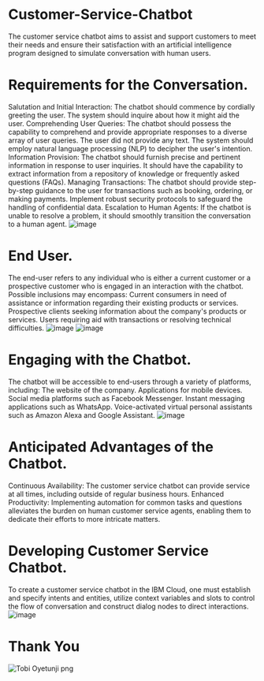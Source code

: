 # Customer-Service-Chatbot
The customer service chatbot aims to assist and support customers to meet their needs and ensure their satisfaction with an artificial intelligence program designed to simulate conversation with human users.
# Requirements for the Conversation.
Salutation and Initial Interaction: The chatbot should commence by cordially greeting the user. The system should inquire about how it might aid the user.
Comprehending User Queries: The chatbot should possess the capability to comprehend and provide appropriate responses to a diverse array of user queries. The user did not provide any text. The system should employ natural language processing (NLP) to decipher the user's intention.
Information Provision: The chatbot should furnish precise and pertinent information in response to user inquiries. It should have the capability to extract information from a repository of knowledge or frequently asked questions (FAQs).
Managing Transactions: The chatbot should provide step-by-step guidance to the user for transactions such as booking, ordering, or making payments. Implement robust security protocols to safeguard the handling of confidential data.
Escalation to Human Agents: If the chatbot is unable to resolve a problem, it should smoothly transition the conversation to a human agent.
![image](https://github.com/user-attachments/assets/d1c699d8-e32f-4171-80ad-8d7e0a211951)
# End User.
The end-user refers to any individual who is either a current customer or a prospective customer who is engaged in an interaction with the chatbot. Possible inclusions may encompass:
Current consumers in need of assistance or information regarding their existing products or services. Prospective clients seeking information about the company's products or services. Users requiring aid with transactions or resolving technical difficulties.
![image](https://github.com/user-attachments/assets/367e487c-640a-40d4-90ed-36ecbd4a87b4)
![image](https://github.com/user-attachments/assets/b156baca-93da-41c2-84c9-f7bcedcc683e)
# Engaging with the Chatbot.
The chatbot will be accessible to end-users through a variety of platforms, including:
The website of the company.
Applications for mobile devices.
Social media platforms such as Facebook Messenger.
Instant messaging applications such as WhatsApp.
Voice-activated virtual personal assistants such as Amazon Alexa and Google Assistant.
![image](https://github.com/user-attachments/assets/2da37e61-7add-4bc2-82a8-22f020f0e889)
# Anticipated Advantages of the Chatbot.
Continuous Availability: The customer service chatbot can provide service at all times, including outside of regular business hours.
Enhanced Productivity: Implementing automation for common tasks and questions alleviates the burden on human customer service agents, enabling them to dedicate their efforts to more intricate matters.
# Developing Customer Service Chatbot.
To create a customer service chatbot in the IBM Cloud, one must establish and specify intents and entities, utilize context variables and slots to control the flow of conversation and construct dialog nodes to direct interactions. 
![image](https://github.com/user-attachments/assets/a07e9b68-9e89-4b26-ab2e-4ae10fd120b0)
# Thank You
![Tobi Oyetunji png](https://github.com/user-attachments/assets/1af67023-4add-4255-acec-7437dc396b22)

